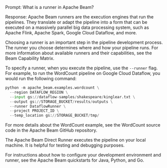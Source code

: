 Prompt:
What is a runner in Apache Beam?

Response:
Apache Beam runners are the execution engines that run the pipelines. They translate or adapt the pipeline into a form that can be executed on a massively parallel big data processing system, such as Apache Flink, Apache Spark, Google Cloud Dataflow, and more.

Choosing a runner is an important step in the pipeline development process. The runner you choose determines where and how your pipeline runs. For more information about available runners and their capabilities, see the Beam Capability Matrix.

To specify a runner, when you execute the pipeline, use the `--runner` flag. For example, to run the WordCount pipeline on Google Cloud Dataflow, you would run the following command:

```python
python -m apache_beam.examples.wordcount \
  --region DATAFLOW_REGION \
  --input gs://dataflow-samples/shakespeare/kinglear.txt \
  --output gs://STORAGE_BUCKET/results/outputs \
  --runner DataflowRunner \
  --project PROJECT_ID \
  --temp_location gs://STORAGE_BUCKET/tmp/
```

For more details about the WordCount example, see the WordCount source code in the Apache Beam GitHub repository.

The Apache Beam Direct Runner executes the pipeline on your local machine. It is helpful for testing and debugging purposes.

For instructions about how to configure your development environment and runner, see the Apache Beam quickstarts for Java, Python, and Go.
